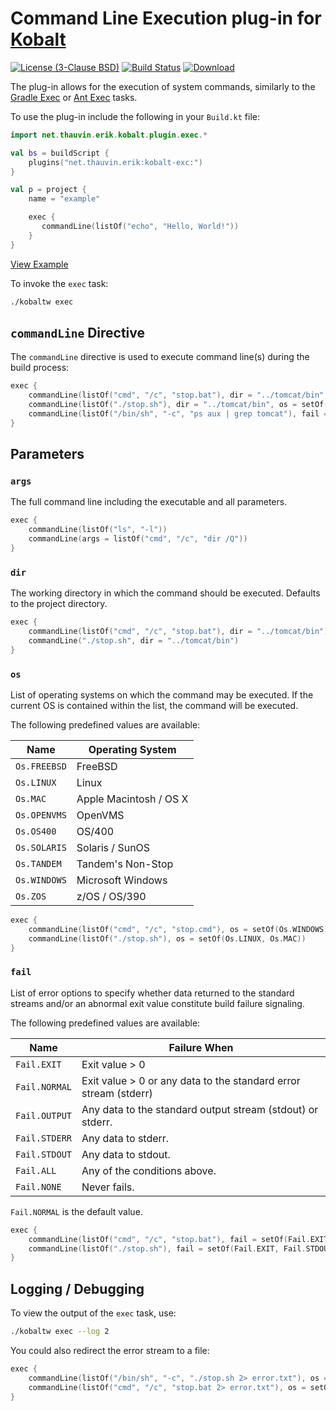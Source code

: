 # Command Line Execution plug-in for [Kobalt](http://beust.com/kobalt/home/index.html)

[![License (3-Clause BSD)](https://img.shields.io/badge/license-BSD%203--Clause-blue.svg?style=flat-square)](http://opensource.org/licenses/BSD-3-Clause) [![Build Status](https://travis-ci.org/ethauvin/kobalt-exec.svg?branch=master)](https://travis-ci.org/ethauvin/kobalt-exec)  [![Download](https://api.bintray.com/packages/ethauvin/maven/kobalt-exec/images/download.svg)](https://bintray.com/ethauvin/maven/kobalt-exec/_latestVersion)

The plug-in allows for the execution of system commands, similarly to the [Gradle Exec](https://docs.gradle.org/current/dsl/org.gradle.api.tasks.Exec.html) or [Ant Exec](https://ant.apache.org/manual/Tasks/exec.html) tasks.

To use the plug-in include the following in your `Build.kt` file:

```kotlin
import net.thauvin.erik.kobalt.plugin.exec.*

val bs = buildScript {
    plugins("net.thauvin.erik:kobalt-exc:")
}

val p = project {
    name = "example"

    exec {
       commandLine(listOf("echo", "Hello, World!"))
    }
}
```
[View Example](https://github.com/ethauvin/kobalt-exec/blob/master/example/kobalt/src/Build.kt)

To invoke the `exec` task:

```sh
./kobaltw exec
```

## `commandLine` Directive

The `commandLine` directive is used to execute command line(s) during the build process:

```kotlin
exec {
    commandLine(listOf("cmd", "/c", "stop.bat"), dir = "../tomcat/bin", os = setOf(Os.WINDOWS))
    commandLine(listOf("./stop.sh"), dir = "../tomcat/bin", os = setOf(Os.MAC, Os.LINUX))
    commandLine(listOf("/bin/sh", "-c", "ps aux | grep tomcat"), fail = setOf(Fail.EXIT))
}
```

## Parameters

### `args`

The full command line including the executable and all parameters.

```kotlin
exec {
    commandLine(listOf("ls", "-l"))
    commandLine(args = listOf("cmd", "/c", "dir /Q"))
}
```

### `dir`

The working directory in which the command should be executed. Defaults to the project directory.

```kotlin
exec {
    commandLine(listOf("cmd", "/c", "stop.bat"), dir = "../tomcat/bin")
    commandLine("./stop.sh", dir = "../tomcat/bin")
}
```

### `os`

List of operating systems on which the command may be executed. If the current OS is contained within the list, the command will be executed.

The following predefined values are available:

Name          | Operating System
--------------|-----------------------
`Os.FREEBSD`  | FreeBSD
`Os.LINUX`    | Linux
`Os.MAC`      | Apple Macintosh / OS X
`Os.OPENVMS`  | OpenVMS
`Os.OS400`    | OS/400
`Os.SOLARIS`  | Solaris / SunOS
`Os.TANDEM`   | Tandem's Non-Stop
`Os.WINDOWS`  | Microsoft Windows
`Os.ZOS`      | z/OS / OS/390

```kotlin
exec {
    commandLine(listOf("cmd", "/c", "stop.cmd"), os = setOf(Os.WINDOWS))
    commandLine(listOf("./stop.sh"), os = setOf(Os.LINUX, Os.MAC))
}
```

### `fail`

List of error options to specify whether data returned to the standard streams and/or an abnormal exit value constitute build failure signaling.

The following predefined values are available:

Name          | Failure When
--------------|-----------------------------------------------------------------
`Fail.EXIT`   | Exit value > 0
`Fail.NORMAL` | Exit value > 0 or any data to the standard error stream (stderr)
`Fail.OUTPUT` | Any data to the standard output stream (stdout) or stderr.
`Fail.STDERR` | Any data to stderr.
`Fail.STDOUT` | Any data to stdout.
`Fail.ALL`    | Any of the conditions above.
`Fail.NONE`   | Never fails.

`Fail.NORMAL` is the default value.

```kotlin
exec {
    commandLine(listOf("cmd", "/c", "stop.bat"), fail = setOf(Fail.EXIT))
    commandLine(listOf("./stop.sh"), fail = setOf(Fail.EXIT, Fail.STDOUT))
}
```

## Logging / Debugging

To view the output of the `exec` task, use:
```sh
./kobaltw exec --log 2
```
You could also redirect the error stream to a file:

```kotlin
exec {
    commandLine(listOf("/bin/sh", "-c", "./stop.sh 2> error.txt"), os = setOf(Os.LINUX))
    commandLine(listOf("cmd", "/c", "stop.bat 2> error.txt"), os = setOf(Os.WINDOWS))
}
```



